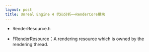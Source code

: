 ```yaml
---
layout: post
title: Unreal Engine 4 代码分析——RenderCore模块
---
```


+ RenderResource.h

+ FRenderResource：A rendering resource which is owned by the rendering thread.
